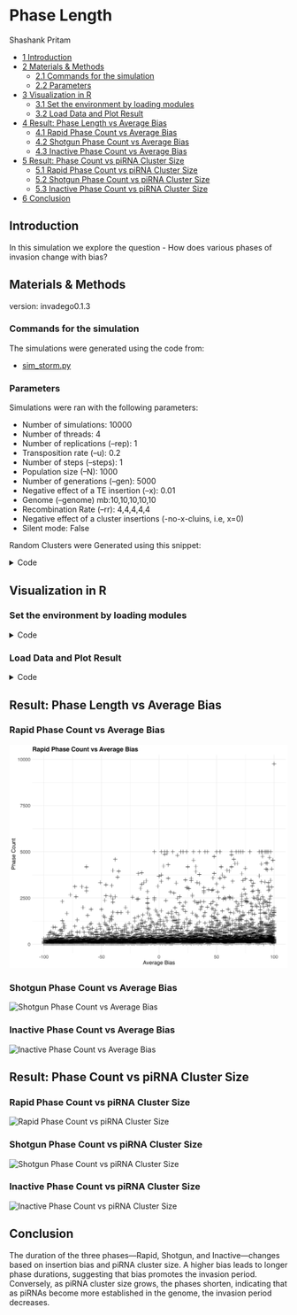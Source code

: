 # Phase Length
Shashank Pritam

- [<span class="toc-section-number">1</span>
  Introduction](#introduction)
- [<span class="toc-section-number">2</span> Materials &
  Methods](#materials-methods)
  - [<span class="toc-section-number">2.1</span> Commands for the
    simulation](#commands-for-the-simulation)
  - [<span class="toc-section-number">2.2</span>
    Parameters](#parameters)
- [<span class="toc-section-number">3</span> Visualization in
  R](#visualization-in-r)
  - [<span class="toc-section-number">3.1</span> Set the environment by
    loading modules](#set-the-environment-by-loading-modules)
  - [<span class="toc-section-number">3.2</span> Load Data and Plot
    Result](#load-data-and-plot-result)
- [<span class="toc-section-number">4</span> Result: Phase Length vs
  Average Bias](#result-phase-length-vs-average-bias)
  - [<span class="toc-section-number">4.1</span> Rapid Phase Count vs
    Average Bias](#rapid-phase-count-vs-average-bias)
  - [<span class="toc-section-number">4.2</span> Shotgun Phase Count vs
    Average Bias](#shotgun-phase-count-vs-average-bias)
  - [<span class="toc-section-number">4.3</span> Inactive Phase Count vs
    Average Bias](#inactive-phase-count-vs-average-bias)
- [<span class="toc-section-number">5</span> Result: Phase Count vs
  piRNA Cluster Size](#result-phase-count-vs-pirna-cluster-size)
  - [<span class="toc-section-number">5.1</span> Rapid Phase Count vs
    piRNA Cluster Size](#rapid-phase-count-vs-pirna-cluster-size)
  - [<span class="toc-section-number">5.2</span> Shotgun Phase Count vs
    piRNA Cluster Size](#shotgun-phase-count-vs-pirna-cluster-size)
  - [<span class="toc-section-number">5.3</span> Inactive Phase Count vs
    piRNA Cluster Size](#inactive-phase-count-vs-pirna-cluster-size)
- [<span class="toc-section-number">6</span> Conclusion](#conclusion)

## Introduction

In this simulation we explore the question - How does various phases of
invasion change with bias?

## Materials & Methods

version: invadego0.1.3

### Commands for the simulation

The simulations were generated using the code from:

- [sim_storm.py](./Simulation-Results_Files/Slurm-Jobs/sim_storm.py)

### Parameters

Simulations were ran with the following parameters:

- Number of simulations: 10000
- Number of threads: 4
- Number of replications (–rep): 1
- Transposition rate (–u): 0.2
- Number of steps (–steps): 1
- Population size (–N): 1000
- Number of generations (–gen): 5000
- Negative effect of a TE insertion (–x): 0.01
- Genome (–genome) mb:10,10,10,10,10
- Recombination Rate (–rr): 4,4,4,4,4
- Negative effect of a cluster insertions (-no-x-cluins, i.e, x=0)
- Silent mode: False

Random Clusters were Generated using this snippet:

<details>
<summary>Code</summary>

``` python
def get_rand_clusters(): 
    lower_limit = 0  # Lower bound
    upper_limit = math.log10(1e+7)  # Upper bound
    r = math.floor(10**random.uniform(lower_limit, upper_limit))
    return f"{r},{r},{r},{r},{r}"
```

</details>

## Visualization in R

### Set the environment by loading modules

<details>
<summary>Code</summary>

``` r
library(tidyverse)
library(ggplot2)
theme_set(theme_bw())
```

</details>

### Load Data and Plot Result

<details>
<summary>Code</summary>

``` r
# Set the path of the combined file
combined_file_path <- "Simulation-Results_Files/simulation_storm/phaselen/20thNov23at091514PM/combined.txt"

# Define column names and numeric columns
column_names <- c("rep", "gen", "popstat", "spacer_1", "fwte", "avw", "min_w", "avtes", "avpopfreq", "fixed", "spacer_2", "phase", "fwcli", "avcli", "fixcli", "spacer_3", "avbias", "3tot", "3cluster", "spacer_4", "sampleid")
numeric_columns <- c("rep", "gen", "fwte", "avw", "min_w", "avtes", "avpopfreq", "fixed", "fwcli", "avcli", "fixcli", "avbias", "sampleid", "sampleid_percent")

# Read the combined data
all_data <- read_delim(combined_file_path, delim = '\t', col_names = column_names, show_col_types = FALSE) %>%
            mutate(sampleid_percent = (sampleid / 10000) * 100)

# Convert columns to numeric where necessary
all_data[numeric_columns] <- lapply(all_data[numeric_columns], as.numeric)

# Count phases for each combination of avbias and sampleid
phase_counts <- all_data %>%
                group_by(avbias, sampleid_percent, phase) %>%
                summarize(phase_count = n(), .groups = 'drop')


# Function to create plots for phase vs avbias and phase vs sampleid
# With '+' or 'x' signs
create_plot <- function(data, phase_name, phase_label, x, y, x_label, y_label, use_plus_sign = TRUE) {
    shape_type <- ifelse(use_plus_sign, 3, 4)  # Shape 3 for '+', Shape 4 for 'x'
    
    plot <- ggplot(data %>% filter(phase == phase_name), aes_string(x = x, y = y)) +
            geom_point(shape = shape_type, color = "black", size = 3) +
            labs(title = paste(phase_label, "Phase Count vs", x_label), x = x_label, y = y_label) +
            theme_minimal() +
            theme(plot.title = element_text(size = 16, face = "bold"),
                  axis.title = element_text(size = 14),
                  axis.text = element_text(size = 12))
    return(plot)
}

# Create and save plots
# Using '+' signs for avbias plots and 'x' signs for sampleid plots
plot_rapi_avbias <- create_plot(phase_counts, "rapi", "Rapid", "avbias", "phase_count", "Average Bias", "Phase Count", TRUE)
plot_shot_avbias <- create_plot(phase_counts, "shot", "Shotgun", "avbias", "phase_count", "Average Bias", "Phase Count", TRUE)
plot_inac_avbias <- create_plot(phase_counts, "inac", "Inactive", "avbias", "phase_count", "Average Bias", "Phase Count", TRUE)

plot_rapi_sampleid <- create_plot(phase_counts, "rapi", "Rapid", "sampleid_percent", "phase_count", "piRNA Cluster Size", "Phase Count", FALSE)
plot_shot_sampleid <- create_plot(phase_counts, "shot", "Shotgun", "sampleid_percent", "phase_count", "piRNA Cluster Size", "Phase Count", FALSE)
plot_inac_sampleid <- create_plot(phase_counts, "inac", "Inactive", "sampleid_percent", "phase_count", "piRNA Cluster Size", "Phase Count", FALSE)

# Define images path
images_path <- "images"

# Save the plots
ggsave(filename = file.path(images_path, "phase_count_rapi_avbias.jpg"), plot = plot_rapi_avbias, width = 10, height = 8, dpi = 600)
ggsave(filename = file.path(images_path, "phase_count_shot_avbias.jpg"), plot = plot_shot_avbias, width = 10, height = 8, dpi = 600)
ggsave(filename = file.path(images_path, "phase_count_inac_avbias.jpg"), plot = plot_inac_avbias, width = 10, height = 8, dpi = 600)

ggsave(filename = file.path(images_path, "phase_count_rapi_sampleid.jpg"), plot = plot_rapi_sampleid, width = 10, height = 8, dpi = 600)
ggsave(filename = file.path(images_path, "phase_count_shot_sampleid.jpg"), plot = plot_shot_sampleid, width = 10, height = 8, dpi = 600)
ggsave(filename = file.path(images_path, "phase_count_inac_sampleid.jpg"), plot = plot_inac_sampleid, width = 10, height = 8, dpi = 600)
```

</details>

## Result: Phase Length vs Average Bias

### Rapid Phase Count vs Average Bias

![Rapid Phase Count vs Average Bias](images/phase_count_rapi_avbias.jpg)

### Shotgun Phase Count vs Average Bias

![Shotgun Phase Count vs Average
Bias](images/phase_count_shot_avbias.jpg)

### Inactive Phase Count vs Average Bias

![Inactive Phase Count vs Average
Bias](images/phase_count_inac_avbias.jpg)

## Result: Phase Count vs piRNA Cluster Size

### Rapid Phase Count vs piRNA Cluster Size

![Rapid Phase Count vs piRNA Cluster
Size](images/phase_count_rapi_sampleid.jpg)

### Shotgun Phase Count vs piRNA Cluster Size

![Shotgun Phase Count vs piRNA Cluster
Size](images/phase_count_shot_sampleid.jpg)

### Inactive Phase Count vs piRNA Cluster Size

![Inactive Phase Count vs piRNA Cluster
Size](images/phase_count_inac_sampleid.jpg)

## Conclusion

The duration of the three phases—Rapid, Shotgun, and Inactive—changes
based on insertion bias and piRNA cluster size. A higher bias leads to
longer phase durations, suggesting that bias promotes the invasion
period. Conversely, as piRNA cluster size grows, the phases shorten,
indicating that as piRNAs become more established in the genome, the
invasion period decreases.
